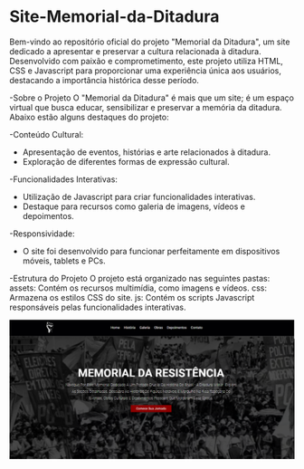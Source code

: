 # Site-Memorial-da-Ditadura

Bem-vindo ao repositório oficial do projeto "Memorial da Ditadura", um site dedicado a apresentar e preservar a cultura relacionada à ditadura. Desenvolvido com paixão e comprometimento, este projeto utiliza HTML, CSS e Javascript para proporcionar uma experiência única aos usuários, destacando a importância histórica desse período.

-Sobre o Projeto
O "Memorial da Ditadura" é mais que um site; é um espaço virtual que busca educar, sensibilizar e preservar a memória da ditadura. Abaixo estão alguns destaques do projeto:

-Conteúdo Cultural:
  * Apresentação de eventos, histórias e arte relacionados à ditadura.
  * Exploração de diferentes formas de expressão cultural.

-Funcionalidades Interativas:
  * Utilização de Javascript para criar funcionalidades interativas.
  * Destaque para recursos como galeria de imagens, vídeos e depoimentos.

-Responsividade:
  * O site foi desenvolvido para funcionar perfeitamente em dispositivos móveis, tablets e PCs.
  
-Estrutura do Projeto
O projeto está organizado nas seguintes pastas:
  assets: Contém os recursos multimídia, como imagens e vídeos.
  css: Armazena os estilos CSS do site.
  js: Contém os scripts Javascript responsáveis pelas funcionalidades interativas.

![Imagem Inicial](Memorial%20da%20Resistencia/images/init.png)
